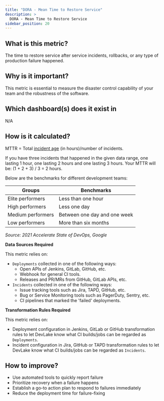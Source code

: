 ```yaml
---
title: "DORA - Mean Time to Restore Service"
description: >
  DORA - Mean Time to Restore Service
sidebar_position: 20
---
```


## What is this metric? 
The time to restore service after service incidents, rollbacks, or any type of production failure happened.

## Why is it important?
This metric is essential to measure the disaster control capability of your team and the robustness of the software.

## Which dashboard(s) does it exist in
N/A


## How is it calculated?
MTTR = Total [incident age](./IncidentAge.md) (in hours)/number of incidents.

If you have three incidents that happened in the given data range, one lasting 1 hour, one lasting 2 hours and one lasting 3 hours. Your MTTR will be: (1 + 2 + 3) / 3 = 2 hours.

Below are the benchmarks for different development teams:

| Groups           | Benchmarks                           |
| -----------------| -------------------------------------|
| Elite performers | Less than one hour                   |
| High performers  | Less one day                         |
| Medium performers| Between one day and one week         |
| Low performers   | More than six months                 |

<i>Source: 2021 Accelerate State of DevOps, Google</i>

<b>Data Sources Required</b>

This metric relies on:
- `Deployments` collected in one of the following ways:
  - Open APIs of Jenkins, GitLab, GitHub, etc.
  - Webhook for general CI tools.
  - Releases and PR/MRs from GitHub, GitLab APIs, etc.
- `Incidents` collected in one of the following ways:
  - Issue tracking tools such as Jira, TAPD, GitHub, etc.
  - Bug or Service Monitoring tools such as PagerDuty, Sentry, etc.
  - CI pipelines that marked the 'failed' deployments.

<b>Transformation Rules Required</b>

This metric relies on:
- Deployment configuration in Jenkins, GitLab or GitHub transformation rules to let DevLake know what CI builds/jobs can be regarded as `Deployments`.
- Incident configuration in Jira, GitHub or TAPD transformation rules to let DevLake know what CI builds/jobs can be regarded as `Incidents`.

## How to improve?
- Use automated tools to quickly report failure
- Prioritize recovery when a failure happens
- Establish a go-to action plan to respond to failures immediately
- Reduce the deployment time for failure-fixing

